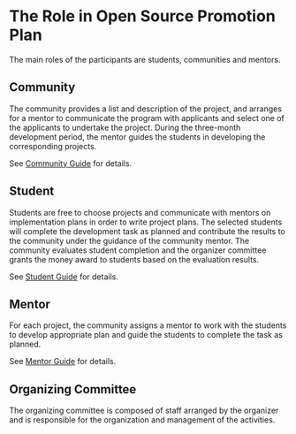 # The Role in Open Source Promotion Plan

The main roles of the participants are students, communities and mentors.

## Community

The community provides a list and description of the project, and arranges for a mentor to communicate the program with applicants and select one of the applicants to undertake the project. During the three-month development period, the mentor guides the students in developing the corresponding projects.

See [Community Guide](community.md) for details.

## Student

Students are free to choose projects and communicate with mentors on implementation plans in order to write project plans. The selected students will complete the development task as planned and contribute the results to the community under the guidance of the community mentor. The community evaluates student completion and the organizer committee grants the money award to students based on the evaluation results.

See [Student Guide](student.md) for details.

## Mentor

For each project, the community assigns a mentor to work with the students to develop appropriate plan and guide the students to complete the task as planned.

See [Mentor Guide](mentor.md) for details.

## Organizing Committee

The organizing committee is composed of staff arranged by the organizer and is responsible for the organization and management of the activities.
